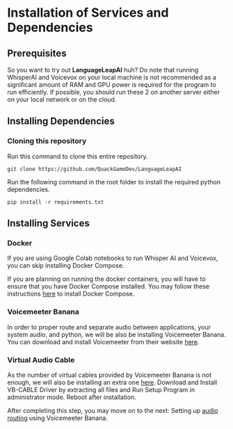 # Installation of Services and Dependencies

## Prerequisites

So you want to try out **LanguageLeapAI** huh? 
Do note that running WhisperAI and Voicevox on your local machine is not recommended as a significant amount of RAM and GPU power is required for the program to run efficiently.
If possible, you should run these 2 on another server either on your local network or on the cloud.


## Installing Dependencies

### Cloning this repository

Run this command to clone this entire repository.

```git clone https://github.com/QuackGameDev/LanguageLeapAI```

Run the following command in the root folder to install the required python dependencies.

```pip install -r requirements.txt```


## Installing Services


### Docker

If you are using Google Colab notebooks to run Whisper AI and Voicevox, you can skip installing Docker Compose.

If you are planning on running the docker containers, you will have to ensure that you have Docker Compose installed.
You may follow these instructions [here](https://docs.docker.com/desktop/install/windows-install/) to install Docker Compose.

### Voicemeeter Banana

In order to proper route and separate audio between applications, your system audio, and python, we will be also be installing Voicemeeter Banana.
You can download and install Voicemeeter from their website [here](https://vb-audio.com/Voicemeeter/banana.htm).

### Virtual Audio Cable

As the number of virtual cables provided by Voicemeeter Banana is not enough, we will also be installing an extra one [here](https://vb-audio.com/Cable/).
Download and Install VB-CABLE Driver by extracting all files and Run Setup Program in administrator mode. Reboot after installation.

After completing this step, you may move on to the next: Setting up [audio routing](AUDIO.md) using Voicemeeter Banana.
